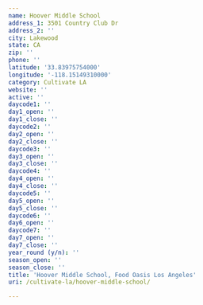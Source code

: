 ```yaml
---
name: Hoover Middle School
address_1: 3501 Country Club Dr
address_2: ''
city: Lakewood
state: CA
zip: ''
phone: ''
latitude: '33.83975754000'
longitude: '-118.15149310000'
category: Cultivate LA
website: ''
active: ''
daycode1: ''
day1_open: ''
day1_close: ''
daycode2: ''
day2_open: ''
day2_close: ''
daycode3: ''
day3_open: ''
day3_close: ''
daycode4: ''
day4_open: ''
day4_close: ''
daycode5: ''
day5_open: ''
day5_close: ''
daycode6: ''
day6_open: ''
daycode7: ''
day7_open: ''
day7_close: ''
year_round (y/n): ''
season_open: ''
season_close: ''
title: 'Hoover Middle School, Food Oasis Los Angeles'
uri: /cultivate-la/hoover-middle-school/

---
```


